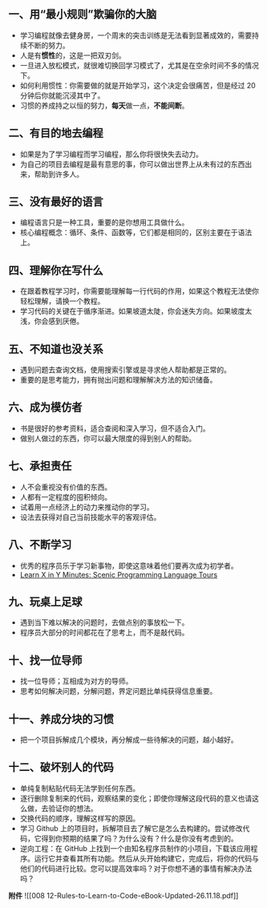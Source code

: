 ## 一、用“最小规则”欺骗你的大脑

- 学习编程就像去健身房，一个周末的突击训练是无法看到显著成效的，需要持续不断的努力。
- 人是有**惯性**的，这是一把双刃剑。
- 一旦进入放松模式，就很难切换回学习模式了，尤其是在空余时间不多的情况下。
- 如何利用惯性：你需要做的就是开始学习，这个决定会很痛苦，但是经过 20 分钟后你就能沉浸其中了。
- 习惯的养成持之以恒的努力，**每天**做一点，**不能间断**。

## 二、有目的地去编程

- 如果是为了学习编程而学习编程，那么你将很快失去动力。
- 为自己的项目去编程是最有意思的事，你可以做出世界上从未有过的东西出来，帮助到许多人。

## 三、没有最好的语言

- 编程语言只是一种工具，重要的是你想用工具做什么。
- 核心编程概念：循环、条件、函数等，它们都是相同的，区别主要在于语法上。

## 四、理解你在写什么

- 在跟着教程学习时，你需要能理解每一行代码的作用，如果这个教程无法使你轻松理解，请换一个教程。
- 学习代码的关键在于循序渐进。如果坡道太陡，你会迷失方向。如果坡度太浅，你会感到厌倦。

## 五、不知道也没关系

- 遇到问题去查询文档，使用搜索引擎或是寻求他人帮助都是正常的。
- 重要的是思考能力，拥有抛出问题和理解解决方法的知识储备。

## 六、成为模仿者

- 书是很好的参考资料，适合查阅和深入学习，但不适合入门。
- 做别人做过的东西，你可以最大限度的得到别人的帮助。

## 七、承担责任

- 人不会重视没有价值的东西。
- 人都有一定程度的囤积倾向。
- 试着用一点经济上的动力来推动你的学习。
- 设法去获得对自己当前技能水平的客观评估。

## 八、不断学习

- 优秀的程序员乐于学习新事物，即使这意味着他们要再次成为初学者。
- [Learn X in Y Minutes: Scenic Programming Language Tours](https://learnxinyminutes.com/)

## 九、玩桌上足球

- 遇到当下难以解决的问题时，去做点别的事放松一下。
- 程序员大部分的时间都花在了思考上，而不是敲代码。

## 十、找一位导师

- 找一位导师；互相成为对方的导师。
- 思考如何解决问题，分解问题，界定问题比单纯获得信息重要。

## 十一、养成分块的习惯

- 把一个项目拆解成几个模块，再分解成一些待解决的问题，越小越好。

## 十二、破坏别人的代码

- 单纯复制粘贴代码无法学到任何东西。
- 逐行删除复制来的代码，观察结果的变化；即使你理解这段代码的意义也请这么做，去验证你的想法。
- 交换代码的顺序，理解这样写的原因。
- 学习 Github 上的项目时，拆解项目去了解它是怎么去构建的。尝试修改代码，它得到你预期的结果了吗？为什么没有？什么是你没有考虑到的。
- 逆向工程：在 GitHub 上找到一个由知名程序员制作的小项目，下载该应用程序。运行它并查看其所有功能。然后从头开始构建它，完成后，将你的代码与他们的代码进行比较。您可以提高效率吗？对于你想不通的事情有解决办法吗？

**附件**
![[008 12-Rules-to-Learn-to-Code-eBook-Updated-26.11.18.pdf]]
